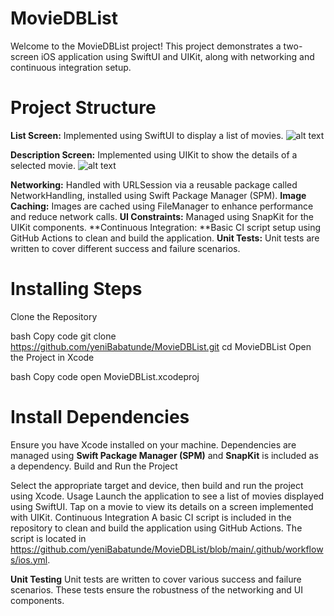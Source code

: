 # MovieDBList

Welcome to the MovieDBList project! This project demonstrates a two-screen iOS application using SwiftUI and UIKit, along with networking and continuous integration setup.

# Project Structure
**List Screen:** Implemented using SwiftUI to display a list of movies.
![alt text](https://github.com/yeniBabatunde/MovieDBList/assets/92518636/34e95004-7b5c-41be-a1bd-d2f77a099f84)

**Description Screen:** Implemented using UIKit to show the details of a selected movie.
![alt text](https://github.com/yeniBabatunde/MovieDBList/assets/92518636/c782f66a-6fe9-4001-a10b-70884b1cccd8)

**Networking:** Handled with URLSession via a reusable package called NetworkHandling, installed using Swift Package Manager (SPM).
**Image Caching:** Images are cached using FileManager to enhance performance and reduce network calls.
**UI Constraints:** Managed using SnapKit for the UIKit components.
**Continuous Integration: **Basic CI script setup using GitHub Actions to clean and build the application.
**Unit Tests:** Unit tests are written to cover different success and failure scenarios.

# Installing Steps
Clone the Repository

bash
Copy code
git clone https://github.com/yeniBabatunde/MovieDBList.git
cd MovieDBList
Open the Project in Xcode

bash
Copy code
open MovieDBList.xcodeproj
# Install Dependencies

Ensure you have Xcode installed on your machine.
Dependencies are managed using **Swift Package Manager (SPM)** and **SnapKit** is included as a dependency.
Build and Run the Project

Select the appropriate target and device, then build and run the project using Xcode.
Usage
Launch the application to see a list of movies displayed using SwiftUI.
Tap on a movie to view its details on a screen implemented with UIKit.
Continuous Integration
A basic CI script is included in the repository to clean and build the application using GitHub Actions. The script is located in https://github.com/yeniBabatunde/MovieDBList/blob/main/.github/workflows/ios.yml.

**Unit Testing**
Unit tests are written to cover various success and failure scenarios. These tests ensure the robustness of the networking and UI components.
